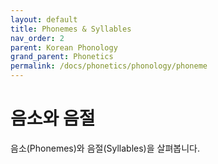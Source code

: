 ```yaml
---
layout: default
title: Phonemes & Syllables
nav_order: 2
parent: Korean Phonology
grand_parent: Phonetics
permalink: /docs/phonetics/phonology/phoneme
---
```


# 음소와 음절

음소(Phonemes)와 음절(Syllables)을 살펴봅니다.
